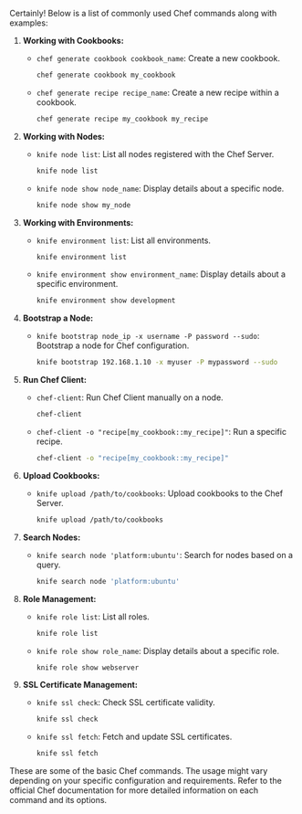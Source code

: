 Certainly! Below is a list of commonly used Chef commands along with examples:

1. **Working with Cookbooks:**
   - `chef generate cookbook cookbook_name`: Create a new cookbook.
     ```bash
     chef generate cookbook my_cookbook
     ```

   - `chef generate recipe recipe_name`: Create a new recipe within a cookbook.
     ```bash
     chef generate recipe my_cookbook my_recipe
     ```

2. **Working with Nodes:**
   - `knife node list`: List all nodes registered with the Chef Server.
     ```bash
     knife node list
     ```

   - `knife node show node_name`: Display details about a specific node.
     ```bash
     knife node show my_node
     ```

3. **Working with Environments:**
   - `knife environment list`: List all environments.
     ```bash
     knife environment list
     ```

   - `knife environment show environment_name`: Display details about a specific environment.
     ```bash
     knife environment show development
     ```

4. **Bootstrap a Node:**
   - `knife bootstrap node_ip -x username -P password --sudo`: Bootstrap a node for Chef configuration.
     ```bash
     knife bootstrap 192.168.1.10 -x myuser -P mypassword --sudo
     ```

5. **Run Chef Client:**
   - `chef-client`: Run Chef Client manually on a node.
     ```bash
     chef-client
     ```

   - `chef-client -o "recipe[my_cookbook::my_recipe]"`: Run a specific recipe.
     ```bash
     chef-client -o "recipe[my_cookbook::my_recipe]"
     ```

6. **Upload Cookbooks:**
   - `knife upload /path/to/cookbooks`: Upload cookbooks to the Chef Server.
     ```bash
     knife upload /path/to/cookbooks
     ```

7. **Search Nodes:**
   - `knife search node 'platform:ubuntu'`: Search for nodes based on a query.
     ```bash
     knife search node 'platform:ubuntu'
     ```

8. **Role Management:**
   - `knife role list`: List all roles.
     ```bash
     knife role list
     ```

   - `knife role show role_name`: Display details about a specific role.
     ```bash
     knife role show webserver
     ```

9. **SSL Certificate Management:**
   - `knife ssl check`: Check SSL certificate validity.
     ```bash
     knife ssl check
     ```

   - `knife ssl fetch`: Fetch and update SSL certificates.
     ```bash
     knife ssl fetch
     ```

These are some of the basic Chef commands. The usage might vary depending on your specific configuration and requirements. Refer to the official Chef documentation for more detailed information on each command and its options.

